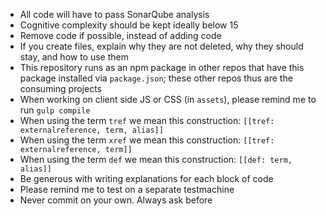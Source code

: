 - All code will have to pass SonarQube analysis
- Cognitive complexity should be kept ideally below 15
- Remove code if possible, instead of adding code
- If you create files, explain why they are not deleted, why they should stay, and how to use them
- This repository runs as an npm package in other repos that have this package installed via `package.json`; these other repos thus are the consuming projects
- When working on client side JS or CSS (in `assets`), please remind me to run `gulp compile`
- When using the term `tref` we mean this construction: `[[tref: externalreference, term, alias]]`
- When using the term `xref` we mean this construction: `[[tref: externalreference, term]]`
- When using the term `def` we mean this construction: `[[def: term, alias]]`
- Be generous with writing explanations for each block of code
- Please remind me to test on a separate testmachine
- Never commit on your own. Always ask before
